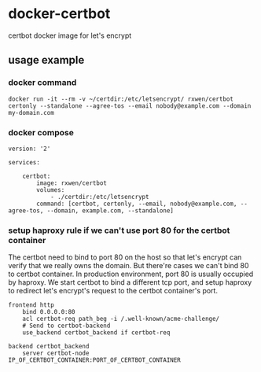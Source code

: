 # docker-certbot
certbot docker image for let's encrypt

## usage example

### docker command
```
docker run -it --rm -v ~/certdir:/etc/letsencrypt/ rxwen/certbot certonly --standalone --agree-tos --email nobody@example.com --domain my-domain.com
```

### docker compose
```
version: '2'

services:

    certbot:
        image: rxwen/certbot
        volumes:
            - ./certdir:/etc/letsencrypt
        command: [certbot, certonly, --email, nobody@example.com, --agree-tos, --domain, example.com, --standalone]
```

### setup haproxy rule if we can't use port 80 for the certbot container

The certbot need to bind to port 80 on the host so that let's encrypt can verify that we really owns the domain. But there're cases we can't bind 80 to certbot container. In production environment, port 80 is usually occupied by haproxy. We start certbot to bind a different tcp port, and setup haproxy to redirect let's encrypt's request to the certbot container's port.

```
frontend http
    bind 0.0.0.0:80
    acl certbot-req path_beg -i /.well-known/acme-challenge/
    # Send to certbot-backend
    use_backend certbot_backend if certbot-req

backend certbot_backend
    server certbot-node IP_OF_CERTBOT_CONTAINER:PORT_OF_CERTBOT_CONTAINER
```
